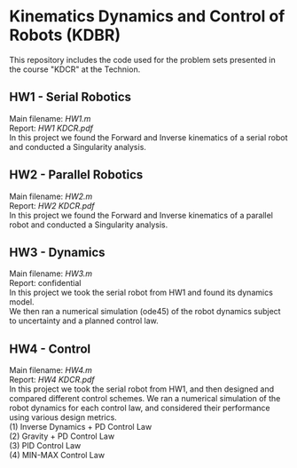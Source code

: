 # Kinematics Dynamics and Control of Robots (KDBR)
This repository includes the code used for the problem sets presented in the course "KDCR" at the Technion.

## HW1 - Serial Robotics
Main filename:  *HW1.m*     
Report:         *HW1 KDCR.pdf*   
In this project we found the Forward and Inverse kinematics of a serial robot and conducted a Singularity analysis. 

## HW2 - Parallel Robotics
Main filename:  *HW2.m*  
Report:         *HW2 KDCR.pdf*   
In this project we found the Forward and Inverse kinematics of a parallel robot and conducted a Singularity analysis.

## HW3 - Dynamics
Main filename:  *HW3.m*     
Report:         confidential   
In this project we took the serial robot from HW1 and found its dynamics model.     
We then ran a numerical simulation (ode45) of the robot dynamics subject to uncertainty and a planned control law.

## HW4 - Control
Main filename:  *HW4.m*     
Report:         *HW4 KDCR.pdf*   
In this project we took the serial robot from HW1, and then designed and compared different control schemes.
We ran a numerical simulation of the robot dynamics for each control law, and considered their performance using various design metrics.    
(1) Inverse Dynamics + PD Control Law   
(2) Gravity + PD  Control Law   
(3) PID Control Law    
(4) MIN-MAX Control Law    
